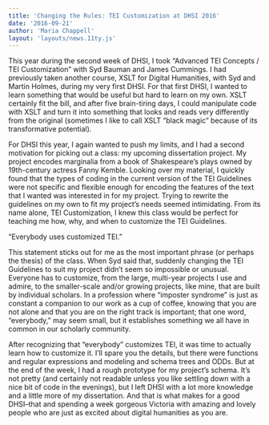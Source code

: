 ```yaml
---
title: 'Changing the Rules: TEI Customization at DHSI 2016'
date: '2016-09-21'
author: 'Maria Chappell'
layout: 'layouts/news.11ty.js'
---
```

This year during the second week of DHSI, I took “Advanced TEI Concepts / TEI Customization” with Syd Bauman and James Cummings. I had previously taken another course, XSLT for Digital Humanities, with Syd and Martin Holmes, during my very first DHSI. For that first DHSI, I wanted to learn something that would be useful but hard to learn on my own. XSLT certainly fit the bill, and after five brain-tiring days, I could manipulate code with XSLT and turn it into something that looks and reads very differently from the original (sometimes I like to call XSLT “black magic” because of its transformative potential).

For DHSI this year, I again wanted to push my limits, and I had a second motivation for picking out a class: my upcoming dissertation project. My project encodes marginalia from a book of Shakespeare’s plays owned by 19th-century actress Fanny Kemble. Looking over my material, I quickly found that the types of coding in the current version of the TEI Guidelines were not specific and flexible enough for encoding the features of the text that I wanted was interested in for my project. Trying to rewrite the guidelines on my own to fit my project’s needs seemed intimidating. From its name alone, TEI Customization, I knew this class would be perfect for teaching me how, why, and when to customize the TEI Guidelines.

“Everybody uses customized TEI.”

This statement sticks out for me as the most important phrase (or perhaps the thesis) of the class. When Syd said that, suddenly changing the TEI Guidelines to suit my project didn’t seem so impossible or unusual. Everyone has to customize, from the large, multi-year projects I use and admire, to the smaller-scale and/or growing projects, like mine, that are built by individual scholars. In a profession where “imposter syndrome” is just as constant a companion to our work as a cup of coffee, knowing that you are not alone and that you are on the right track is important; that one word, “everybody,” may seem small, but it establishes something we all have in common in our scholarly community.

After recognizing that “everybody” customizes TEI, it was time to actually learn how to customize it. I’ll spare you the details, but there were functions and regular expressions and modeling and schema trees and ODDs. But at the end of the week, I had a rough prototype for my project’s schema. It’s not pretty (and certainly not readable unless you like settling down with a nice bit of code in the evenings), but I left DHSI with a lot more knowledge and a little more of my dissertation. And that is what makes for a good DHSI–that and spending a week gorgeous Victoria with amazing and lovely people who are just as excited about digital humanities as you are.
